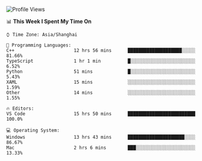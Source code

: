 <!--START_SECTION:waka-->
![Profile Views](http://img.shields.io/badge/Profile%20Views-11-blue)

📊 **This Week I Spent My Time On** 

```text
⌚︎ Time Zone: Asia/Shanghai

💬 Programming Languages: 
C++                      12 hrs 56 mins      ████████████████████░░░░░   81.66% 
TypeScript               1 hr 1 min          █░░░░░░░░░░░░░░░░░░░░░░░░   6.52% 
Python                   51 mins             █░░░░░░░░░░░░░░░░░░░░░░░░   5.43% 
XAML                     15 mins             ░░░░░░░░░░░░░░░░░░░░░░░░░   1.59% 
Other                    14 mins             ░░░░░░░░░░░░░░░░░░░░░░░░░   1.55%

🔥 Editors: 
VS Code                  15 hrs 50 mins      █████████████████████████   100.0%

💻 Operating System: 
Windows                  13 hrs 43 mins      █████████████████████░░░░   86.67% 
Mac                      2 hrs 6 mins        ███░░░░░░░░░░░░░░░░░░░░░░   13.33%

```


<!--END_SECTION:waka-->
